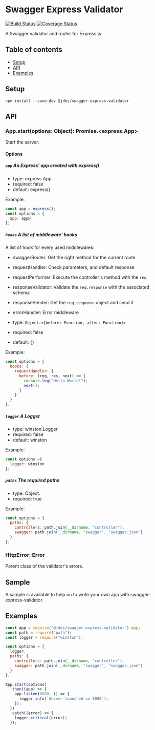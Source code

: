 # Swagger Express Validator

[![Build Status](https://travis-ci.org/jeandesravines/swagger-express-validator.svg)](https://travis-ci.org/jeandesravines/swagger-express-validator)
[![Coverage Status](https://coveralls.io/repos/github/jeandesravines/swagger-express-validator/badge.svg?branch=master)](https://coveralls.io/github/jeandesravines/swagger-express-validator?branch=master)

A Swagger validator and router for Express.js

## Table of contents

* [Setup](#setup)
* [API](#api)
* [Examples](#examples)


## Setup

```shell
npm install --save-dev @jdes/swagger-express-validator
```

## API 

### App.start(options: Object): Promise.<express.App>

Start the server.

#### Options

##### `app` An Express' app created with express()

* type: express.App
* required: false
* default: express()

Example:
```javascript
const app = express();
const options = {
  app: app@
};
```

##### `hooks` A list of middleware' hooks

A list of hook for every used middlewares:
* swaggerRouter: Get the right method for the current route
* requestHandler: Check parameters, and default response
* requestPerformer: Execute the controller's method with the `req`
* responseValidator: Validate the `req.response` with the associated schema
* responseSender: Get the `req.response` object and send it
* errorHandler: Error middleware


* type: `Object.<{before: Function, after: Function}>`
* required: false
* default: {}

Example:
```javascript
const options = {
  hooks: {
    requestHandler: {
      before: (req, res, next) => {
        console.log("Hello World!");
        next();
      }
    }
  }
};
```

##### `logger` A Logger

* type: winston.Logger
* required: false
* default: winston

Example: 
```javascript
const options ={
  logger: winston
};
```

##### `paths` The required paths

* type: Object.<string>
* required: true

Example:
```javascript
const options = {
  paths: {
    controllers: path.join(__dirname, "controller"),
    swagger: path.join(__dirname, "swagger", "swagger.json")
  }
};
```

### HttpError: Error

Parent class of the validator's errors.

## Sample

A sample is available to help ou to write your own app with swagger-express-validator.

## Examples

```javascript
const App = require("@jdes/swagger-express-validator").App;
const path = require("path");
const logger = require("winston");

const options = {
  logger,
  paths: {
    controllers: path.join(__dirname, "controller"),
    swagger: path.join(__dirname, "swagger", "swagger.json")
  }
};

App.start(options)
  .then((app) => {
    app.listen(8080, () => {
      logger.info(`Server launched on 8080`);
    });
  })
  .catch((error) => {
    logger.critical(error);
  });
```
